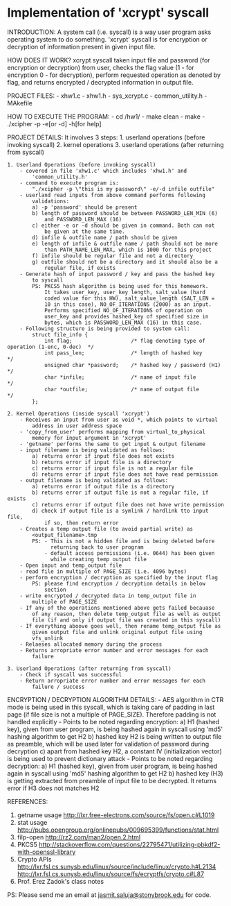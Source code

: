 # Implementation of 'xcrypt' syscall


INTRODUCTION:
	A system call (i.e. syscall) is a way user program asks operating
	system to do something. 'xcrypt' syscall is for encryption or
	decryption of information present in given input file.

HOW DOES IT WORK?
	xcrypt syscall taken input file and password (for encryption or 
	decryption) from user, checks the flag value (1 - for encryption
	0 - for decryption), perform requested operation as denoted by 
	flag, and returns encrypted / decrypted information in output file.

PROJECT FILES:
	- xhw1.c
	- xhw1.h
	- sys_xcrypt.c
	- common_utility.h
	- MAkefile

HOW TO EXECUTE THE PROGRAM:
	- cd /hw1/
	- make clean
	- make
	- ./xcipher -p <password> -e[or -d] -h[for help] <infile> <outfile>

PROJECT DETAILS:
	It involves 3 steps:
	1. userland operations (before invoking syscall)
	2. kernel operations
	3. userland operations (after returning from syscall)

	1. Userland Operations (before invoking syscall)
		- covered in file 'xhw1.c' which includes 'xhw1.h' and 
			'common_utility.h'
		- command to execute program is:
			"./xcipher -p \"this is my password\" -e/-d infile outfile"
		- userland read inputs from above command performs following 
			validations:
			a) -p 'password' should be present
			b) length of password should be between PASSWORD_LEN_MIN (6)
				and PASSWORD_LEN_MAX (16)
			c) either -e or -d should be given in command. Both can not
				be given at the same time.
			d) infile & outfile name / path should be given
			e) length of infile & outfile name / path should not be more
				than PATH_NAME_LEN_MAX, which is 1000 for this project
			f) infile should be regular file and not a directory
			g) outfile should not be a directory and it should also be a
				regular file, if exists
		- Generate hash of input password / key and pass the hashed key
			to syscall
			PS: PKCS5 hash algorithm is being used for this homework.
				It takes user_key, user_key length, salt_value (hard
				coded value for this HW), salt_value_length (SALT_LEN =
				10 in this case), NO_OF_ITERATIONS (2000) as an input.
				Performs specified NO_OF_ITERATIONS of operation on
				user_key and provides hashed_key of specified size in 
				bytes, which is PASSWORD_LEN_MAX (16) in this case.
		- Following structure is being provided to system call:
			struct file_info {
				int flag;					/* flag denoting type of operation (1-enc, 0-dec)  */
				int pass_len;				/* length of hashed key							   */
				unsigned char *password;	/* hashed key / password (H1)					   */
				char *infile;				/* name of input file							   */
				char *outfile;				/* name of output file							   */
			};

	2. Kernel Operations (inside syscall 'xcrypt')
		- Receives an input from user as void *, which points to virtual 
			address in user address space
		- 'copy_from_user' performs mapping from virtual_to_physical 
			memory for input argument in 'xcrypt'
		- 'getname' performs the same to get input & output filename
		- input filename is being validated as follows:
			a) returns error if input file does not exists
			b) returns error if input file is a directory
			c) returns error if input file is not a regular file
			d) returns error if input file does not have read permission
		- output filename is being validated as follows:
			a) returns error if output file is a directory
			b) returns error if output file is not a regular file, if exists
			c) returns error if output file does not have write permission
			d) check if output file is a symlink / hardlink tto input file,
				if so, then return error
		- Creates a temp output file (to avoid partial write) as
			<output_filename>.tmp
			PS: - This is not a hidden file and is being deleted before 
				  returning back to user program
				- default access permissions (i.e. 0644) has been given
				  while creating temp output file
		- Open input and temp_output file
		- read file in multiple of PAGE_SIZE (i.e. 4096 bytes)
		- perform encryption / decryption as specified by the input flag
			PS: please find encryption / decryption details in below 
				section
		- write encrypted / decrypted data in temp_output file in  
			multiple of PAGE_SIZE
		- If any of the operations mentioned above gets failed becauase 
			of any reason, then delete temp_output file as well as output 
			file (if and only if output file was created in this syscall)
		- If everything aboove goes well, then rename temp_output file as
			given output file and unlink original output file using 
			vfs_unlink
		- Relaeses allocated memory during the process
		- Returns arropriate error number and error messages for each 
			failure

	3. Userland Operations (after returning from syscall)	
		- Check if syscall was successful
		- Return arropriate error number and error messages for each 
			failure / success
	
ENCRYPTION / DECRYPTION ALGORITHM DETAILS:
	- AES algorithm in CTR mode is being used in this syscall, which is
		taking care of padding in last page (if file size is not a 
		multiple of PAGE_SIZE). Therefore padding is not handled 
		explicitly
	- Points to be noted regarding encryption:
		a) H1 (hashed key), given from user program, is being hashed 
			again in syscall using 'md5' hashing algorithm to get H2
		b) hashed key H2 is being written to output file as preamble, 
			which will be used later for validation of password during
			decryption
		c) apart from hashed key H2, a constant IV (initialization vector) is
			being used to prevent dictionary attack
	- Points to be noted regarding decryption:
		a) H1 (hashed key), given from user program, is being hashed 
			again in syscall using 'md5' hashing algorithm to get H2
		b) hashed key (H3) is getting extracted from preamble of input
			file to be decrypted. It returns error if H3 does not
			matches H2

REFERENCES:
1. getname usage
	http://lxr.free-electrons.com/source/fs/open.c#L1019
2. stat usage
	http://pubs.opengroup.org/onlinepubs/009695399/functions/stat.html
3. filp-open
	http://rz2.com/man2/open.2.html
4. PKCS5
	http://stackoverflow.com/questions/22795471/utilizing-pbkdf2-with-openssl-library
5. Crypto APIs
	http://lxr.fsl.cs.sunysb.edu/linux/source/include/linux/crypto.h#L2134
	http://lxr.fsl.cs.sunysb.edu/linux/source/fs/ecryptfs/crypto.c#L87
6. Prof. Erez Zadok's class notes

PS: Please send me an email at jasmit.saluja@stonybrook.edu for code.
